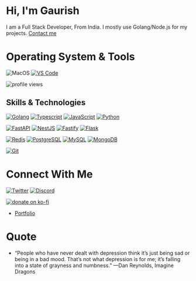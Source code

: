 <h1 align="left">Hi, I'm Gaurish</h1>
<p align="left">I am a Full Stack Developer, From India. I mostly use Golang/Node.js for my projects. <a target="_blank" href="https://apidev234.wtf#contact">Contact me</a></p>

# Operating System & Tools
![MacOS](https://img.shields.io/badge/macOS-BigSur-292e33?style=for-the-badge&logo=apple&logoColor=ffffff)
[![VS Code](https://img.shields.io/badge/IDE-VSCode-%23007ACC?style=for-the-badge&logo=Visual-studio-code)](https://code.visualstudio.com/)

<p align="left"> <img src="https://komarev.com/ghpvc/?username=apidev234&label=Profile%20views&color=0e75b6&style=for-the-badge" alt="profile views" /> </p>

## Skills & Technologies
[![Golang](https://img.shields.io/badge/-Golang-00ADD8?style=for-the-badge&logo=go&logoColor=ffffff)](https://golang.org/)
[![Typescript](https://img.shields.io/badge/-Typescript-%23F7DF1C?style=for-the-badge&logo=typescript&logoColor=000000&labelColor=blue&color=blue)](https://www.typescriptlang.org/)
[![JavaScript](https://img.shields.io/badge/-JavaScript-%23F7DF1C?style=for-the-badge&logo=javascript&logoColor=000000&labelColor=%23F7DF1C&color=%23FFCE5A)](https://www.javascript.com/)
[![Python](https://img.shields.io/badge/-Python-3776AB?style=for-the-badge&logo=python&logoColor=ffffff)](https://www.python.org/)

[![FastAPI](https://img.shields.io/badge/-FastAPI-092E20?style=for-the-badge&logo=FastAPI&logoColor=ffffff)](https://fastapi.tiangolo.com)
[![NestJS](https://img.shields.io/badge/-NestJS-red?style=for-the-badge&logo=nestjs&logoColor=ffffff)](https://nestjs.com)
[![Fastify](https://img.shields.io/badge/-Fastify-092E20?style=for-the-badge&logo=Fastify&logoColor=ffffff)](https://fastify.io)
[![Flask](https://img.shields.io/badge/-Flask-000000?style=for-the-badge&logo=Flask&logoColor=ffffff)](https://flask.palletsprojects.com/)

[![Redis](https://img.shields.io/badge/-Redis-DC382D?style=for-the-badge&logo=Redis&logoColor=ffffff)](https://redis.io/)
[![PostgreSQL](https://img.shields.io/badge/-PostgreSQL-4479A1?style=for-the-badge&logo=PostgreSQL&logoColor=ffffff)](https://www.postgresql.org/)
[![MySQL](https://img.shields.io/badge/-MySQL-4479A1?style=for-the-badge&logo=MySQL&logoColor=ffffff)](https://www.mysql.com/)
[![MongoDB](https://img.shields.io/badge/-MongoDB-47A248?style=for-the-badge&logo=MongoDB&logoColor=ffffff)](https://www.mongodb.com/)

[![Git](https://img.shields.io/badge/-Git-%23F05032?style=for-the-badge&logo=git&logoColor=%23ffffff)](https://git-scm.com/)

# Connect With Me
[![Twitter](https://img.shields.io/badge/ApiDev234-blue?style=for-the-badge&logo=twitter&logoColor=ffffff)](https://twitter.com/ApiDev234)
[![Discord](https://img.shields.io/badge/ApiDev234-5865F2?style=for-the-badge&logo=discord&logoColor=ffffff)](https://discord.com/users/238390268548612097)

[![donate on ko-fi](https://img.shields.io/badge/-Donate-FF5E5B?logo=ko-fi&logoColor=white&style=for-the-badge)](https://ko-fi.com/apidev234)
- [Portfolio](https://apidev234.wtf)

# Quote
- “People who have never dealt with depression think it’s just being sad or being in a bad mood. That’s not what depression is for me; it’s falling into a state of grayness and numbness.” —Dan Reynolds, Imagine Dragons
